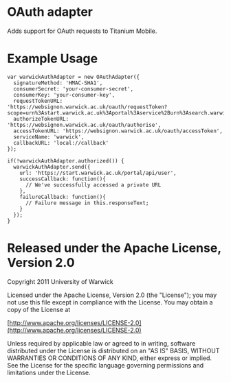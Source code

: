 OAuth adapter
=============

Adds support for OAuth requests to Titanium Mobile.

Example Usage
=============

    var warwickAuthAdapter = new OAuthAdapter({
      signatureMethod: 'HMAC-SHA1',
      consumerSecret: 'your-consumer-secret',
      consumerKey: 'your-consumer-key',
      requestTokenURL: 'https://websignon.warwick.ac.uk/oauth/requestToken?scope=urn%3Astart.warwick.ac.uk%3Aportal%3Aservice%2Burn%3Asearch.warwick.ac.uk%3Asearch%3Aservice',
      authorizeTokenURL: 'https://websignon.warwick.ac.uk/oauth/authorise',
      accessTokenURL: 'https://websignon.warwick.ac.uk/oauth/accessToken',
      serviceName: 'warwick',
      callbackURL: 'local://callback'
    });
    
    if(!warwickAuthAdapter.authorized()) {
      warwickAuthAdapter.send({
        url: 'https://start.warwick.ac.uk/portal/api/user',
        successCallback: function(){
          // We've successfully accessed a private URL
        },
        failureCallback: function(){
          // Failure message in this.responseText;
        }
      });
    }

Released under the Apache License, Version 2.0
==============================================

Copyright 2011 University of Warwick

Licensed under the Apache License, Version 2.0 (the "License");
you may not use this file except in compliance with the License.
You may obtain a copy of the License at

[http://www.apache.org/licenses/LICENSE-2.0](http://www.apache.org/licenses/LICENSE-2.0)

Unless required by applicable law or agreed to in writing, software
distributed under the License is distributed on an "AS IS" BASIS,
WITHOUT WARRANTIES OR CONDITIONS OF ANY KIND, either express or implied.
See the License for the specific language governing permissions and
limitations under the License.

